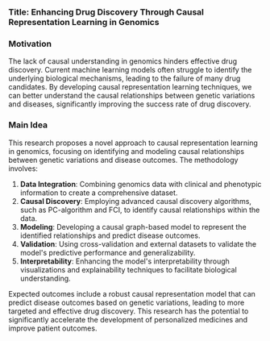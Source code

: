### Title: Enhancing Drug Discovery Through Causal Representation Learning in Genomics

### Motivation
The lack of causal understanding in genomics hinders effective drug discovery. Current machine learning models often struggle to identify the underlying biological mechanisms, leading to the failure of many drug candidates. By developing causal representation learning techniques, we can better understand the causal relationships between genetic variations and diseases, significantly improving the success rate of drug discovery.

### Main Idea
This research proposes a novel approach to causal representation learning in genomics, focusing on identifying and modeling causal relationships between genetic variations and disease outcomes. The methodology involves:
1. **Data Integration**: Combining genomics data with clinical and phenotypic information to create a comprehensive dataset.
2. **Causal Discovery**: Employing advanced causal discovery algorithms, such as PC-algorithm and FCI, to identify causal relationships within the data.
3. **Modeling**: Developing a causal graph-based model to represent the identified relationships and predict disease outcomes.
4. **Validation**: Using cross-validation and external datasets to validate the model's predictive performance and generalizability.
5. **Interpretability**: Enhancing the model's interpretability through visualizations and explainability techniques to facilitate biological understanding.

Expected outcomes include a robust causal representation model that can predict disease outcomes based on genetic variations, leading to more targeted and effective drug discovery. This research has the potential to significantly accelerate the development of personalized medicines and improve patient outcomes.